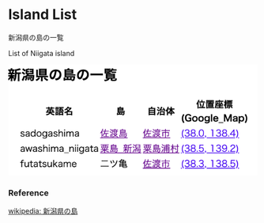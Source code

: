 Island List
===============

新潟県の島の一覧

List of Niigata island

![island list](https://github.com/ohwada/World_Countries/blob/main/geoPandas/polygon_explode/niigata/island_list/screenshots/niigata_island_list.png)

### Reference

[wikipedia: 新潟県の島](https://ja.wikipedia.org/wiki/Category:%E6%96%B0%E6%BD%9F%E7%9C%8C%E3%81%AE%E5%B3%B6)

